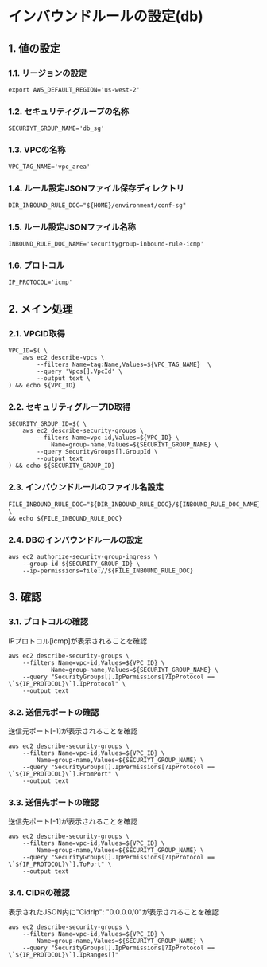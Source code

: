 <!-- omit in toc -->
# インバウンドルールの設定(db)

## 1. 値の設定

### 1.1. リージョンの設定

    export AWS_DEFAULT_REGION='us-west-2'

### 1.2. セキュリティグループの名称

    SECURIYT_GROUP_NAME='db_sg'

### 1.3. VPCの名称

    VPC_TAG_NAME='vpc_area'

### 1.4. ルール設定JSONファイル保存ディレクトリ

    DIR_INBOUND_RULE_DOC="${HOME}/environment/conf-sg"

### 1.5. ルール設定JSONファイル名称

    INBOUND_RULE_DOC_NAME='securitygroup-inbound-rule-icmp'

### 1.6. プロトコル

    IP_PROTOCOL='icmp'

## 2. メイン処理

### 2.1. VPCID取得

    VPC_ID=$( \
        aws ec2 describe-vpcs \
            --filters Name=tag:Name,Values=${VPC_TAG_NAME}  \
            --query 'Vpcs[].VpcId' \
            --output text \
    ) && echo ${VPC_ID}

### 2.2. セキュリティグループID取得

    SECURITY_GROUP_ID=$( \
        aws ec2 describe-security-groups \
            --filters Name=vpc-id,Values=${VPC_ID} \
                Name=group-name,Values=${SECURIYT_GROUP_NAME} \
            --query SecurityGroups[].GroupId \
            --output text
    ) && echo ${SECURITY_GROUP_ID}

### 2.3. インバウンドルールのファイル名設定

    FILE_INBOUND_RULE_DOC="${DIR_INBOUND_RULE_DOC}/${INBOUND_RULE_DOC_NAME}.json" \
    && echo ${FILE_INBOUND_RULE_DOC}

### 2.4. DBのインバウンドルールの設定

    aws ec2 authorize-security-group-ingress \
        --group-id ${SECURITY_GROUP_ID} \
        --ip-permissions=file://${FILE_INBOUND_RULE_DOC}

## 3. 確認

### 3.1. プロトコルの確認

IPプロトコル[icmp]が表示されることを確認

    aws ec2 describe-security-groups \
        --filters Name=vpc-id,Values=${VPC_ID} \
                Name=group-name,Values=${SECURIYT_GROUP_NAME} \
        --query "SecurityGroups[].IpPermissions[?IpProtocol == \`${IP_PROTOCOL}\`].IpProtocol" \
        --output text

### 3.2. 送信元ポートの確認

送信元ポート[-1]が表示されることを確認

    aws ec2 describe-security-groups \
        --filters Name=vpc-id,Values=${VPC_ID} \
            Name=group-name,Values=${SECURIYT_GROUP_NAME} \
        --query "SecurityGroups[].IpPermissions[?IpProtocol == \`${IP_PROTOCOL}\`].FromPort" \
        --output text

### 3.3. 送信先ポートの確認

送信先ポート[-1]が表示されることを確認

    aws ec2 describe-security-groups \
        --filters Name=vpc-id,Values=${VPC_ID} \
            Name=group-name,Values=${SECURIYT_GROUP_NAME} \
        --query "SecurityGroups[].IpPermissions[?IpProtocol == \`${IP_PROTOCOL}\`].ToPort" \
        --output text

### 3.4. CIDRの確認

表示されたJSON内に"CidrIp": "0.0.0.0/0"が表示されることを確認

    aws ec2 describe-security-groups \
        --filters Name=vpc-id,Values=${VPC_ID} \
            Name=group-name,Values=${SECURIYT_GROUP_NAME} \
        --query "SecurityGroups[].IpPermissions[?IpProtocol == \`${IP_PROTOCOL}\`].IpRanges[]"
